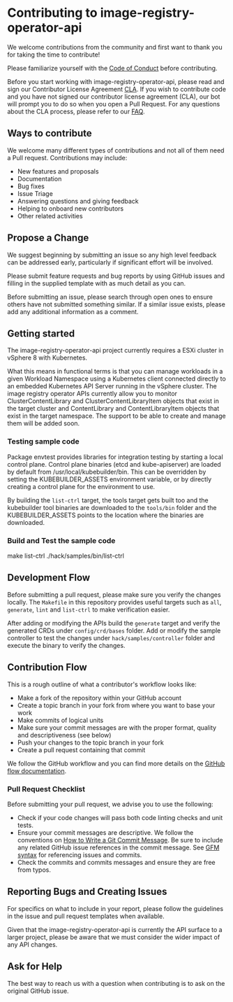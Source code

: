 # Contributing to image-registry-operator-api

We welcome contributions from the community and first
want to thank you for taking the time to contribute!

Please familiarize yourself with the
[Code of Conduct](https://github.com/vmware/.github/blob/main/CODE_OF_CONDUCT.md)
before contributing.

Before you start working with image-registry-operator-api, please read and
sign our Contributor License Agreement [CLA](https://cla.vmware.com/cla/1/preview).
If you wish to contribute code and you have not signed our contributor
license agreement (CLA), our bot will prompt you to do so when you open a Pull Request.
For any questions about the CLA process, please refer to our
[FAQ]([https://cla.vmware.com/faq](https://cla.vmware.com/faq)).

## Ways to contribute

We welcome many different types of contributions and not all of them
need a Pull request. Contributions may include:

* New features and proposals
* Documentation
* Bug fixes
* Issue Triage
* Answering questions and giving feedback
* Helping to onboard new contributors
* Other related activities

## Propose a Change

We suggest beginning by submitting an issue so any high level feedback can be
addressed early, particularly if significant effort will be involved.

Please submit feature requests and bug reports by using GitHub issues and filling
in the supplied template with as much detail as you can.

Before submitting an issue, please search through open ones to ensure others
have not submitted something similar. If a similar issue exists, please add any
additional information as a comment.

## Getting started

The image-registry-operator-api project currently requires a ESXi
cluster in vSphere 8 with Kubernetes.

What this means in functional terms is that you can manage workloads
in a given Workload Namespace using a Kubernetes client connected
directly to an embedded Kubernetes API Server running in the
vSphere cluster. The image registry operator APIs currently allow
you to monitor ClusterContentLibrary and ClusterContentLibraryItem
objects that exist in the target cluster and ContentLibrary and
ContentLibraryItem objects that exist in the target namespace. The
support to be able to create and manage them will be added soon.

### Testing sample code

Package envtest provides libraries for integration testing by starting
a local control plane. Control plane binaries (etcd and kube-apiserver)
are loaded by default from /usr/local/kubebuilder/bin. This can be
overridden by setting the KUBEBUILDER_ASSETS environment variable, or
by directly creating a control plane for the environment to use.

By building the `list-ctrl` target, the tools target gets built too
and the kubebuilder tool binaries are downloaded to the `tools/bin`
folder and the KUBEBUILDER_ASSETS points to the location where the binaries
are downloaded.

### Build and Test the sample code

make list-ctrl
./hack/samples/bin/list-ctrl

## Development Flow

Before submitting a pull request, please make sure you verify the changes
locally. The `Makefile` in this repository provides useful targets such as
`all`, `generate`, `lint` and `list-ctrl` to make verification easier.

After adding or modifying the APIs build the `generate` target and verify the
generated CRDs under `config/crd/bases` folder. Add or modify the sample
controller to test the changes under `hack/samples/controller` folder
and execute the binary to verify the changes.

## Contribution Flow

This is a rough outline of what a contributor's workflow looks like:

* Make a fork of the repository within your GitHub account
* Create a topic branch in your fork from where you want to base your work
* Make commits of logical units
* Make sure your commit messages are with the proper format,
  quality and descriptiveness (see below)
* Push your changes to the topic branch in your fork
* Create a pull request containing that commit

We follow the GitHub workflow and you can find more details on the
[GitHub flow documentation](https://docs.github.com/en/get-started/quickstart/github-flow).

### Pull Request Checklist

Before submitting your pull request, we advise you to use the following:

* Check if your code changes will pass both code linting checks and unit tests.
* Ensure your commit messages are descriptive. We follow the conventions on
  [How to Write a Git Commit Message](http://chris.beams.io/posts/git-commit/).
  Be sure to include any related GitHub issue references in the commit message.
  See [GFM syntax](https://guides.github.com/features/mastering-markdown/#GitHub-flavored-markdown)
  for referencing issues and commits.
* Check the commits and commits messages and ensure they are free from typos.

## Reporting Bugs and Creating Issues

For specifics on what to include in your report, please follow the guidelines
in the issue and pull request templates when available.

Given that the image-registry-operator-api is currently the API surface to a
larger project, please be aware that we must consider the wider impact of
any API changes.

## Ask for Help

The best way to reach us with a question when contributing is to ask on the
original GitHub issue.
